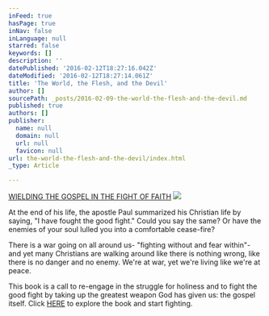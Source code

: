 ```yaml
---
inFeed: true
hasPage: true
inNav: false
inLanguage: null
starred: false
keywords: []
description: ''
datePublished: '2016-02-12T18:27:16.042Z'
dateModified: '2016-02-12T18:27:14.061Z'
title: 'The World, the Flesh, and the Devil'
author: []
sourcePath: _posts/2016-02-09-the-world-the-flesh-and-the-devil.md
published: true
authors: []
publisher:
  name: null
  domain: null
  url: null
  favicon: null
url: the-world-the-flesh-and-the-devil/index.html
_type: Article

---
```

[WIELDING THE GOSPEL IN THE FIGHT OF FAITH][0]
![](https://the-grid-user-content.s3-us-west-2.amazonaws.com/a5760629-6545-4526-ac16-0fe083a4209a.jpg)

At the end of his life, the apostle Paul summarized his Christian life by saying, "I have fought the good fight." Could you say the same? Or have the enemies of your soul lulled you into a comfortable cease-fire?

There is a war going on all around us- "fighting without and fear within"- and yet many Christians are walking around like there is nothing wrong, like there is no danger and no enemy. We're at war, yet we're living like we're at peace.

This book is a call to re-engage in the struggle for holiness and to fight the good fight by taking up the greatest weapon God has given us: the gospel itself. Click [HERE][0] to explore the book and start fighting.

[0]: https://thegrid.ai/the-world-the-flesh-and-the-devil/
